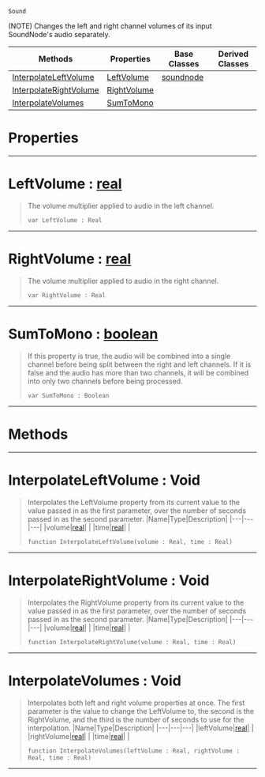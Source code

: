  `Sound`

(NOTE) Changes the left and right channel volumes of its input SoundNode's audio separately.

|Methods|Properties|Base Classes|Derived Classes|
|---|---|---|---|
|[ InterpolateLeftVolume](https://github.com/ZilchEngine/ZilchDocs/blob/master/code_reference/class_reference/panningnode.markdown#interpolateleftvolume-vo)|[ LeftVolume](https://github.com/ZilchEngine/ZilchDocs/blob/master/code_reference/class_reference/panningnode.markdown#leftvolume-zilch-engine-d)|[soundnode](https://github.com/ZilchEngine/ZilchDocs/blob/master/code_reference/class_reference/soundnode.markdown)| |
|[ InterpolateRightVolume](https://github.com/ZilchEngine/ZilchDocs/blob/master/code_reference/class_reference/panningnode.markdown#interpolaterightvolume-v)|[ RightVolume](https://github.com/ZilchEngine/ZilchDocs/blob/master/code_reference/class_reference/panningnode.markdown#rightvolume-zilch-engine)| | |
|[ InterpolateVolumes](https://github.com/ZilchEngine/ZilchDocs/blob/master/code_reference/class_reference/panningnode.markdown#interpolatevolumes-void)|[ SumToMono](https://github.com/ZilchEngine/ZilchDocs/blob/master/code_reference/class_reference/panningnode.markdown#sumtomono-zilch-engine-do)| | |


 #  Properties


---  
 #  LeftVolume : [real](https://github.com/ZilchEngine/ZilchDocs/blob/master/code_reference/nada_base_types/real.markdown)

> The volume multiplier applied to audio in the left channel.
> ``` lang=cpp, name=Nada
> var LeftVolume : Real


---  
 #  RightVolume : [real](https://github.com/ZilchEngine/ZilchDocs/blob/master/code_reference/nada_base_types/real.markdown)

> The volume multiplier applied to audio in the right channel.
> ``` lang=cpp, name=Nada
> var RightVolume : Real


---  
 #  SumToMono : [boolean](https://github.com/ZilchEngine/ZilchDocs/blob/master/code_reference/nada_base_types/boolean.markdown)

> If this property is true, the audio will be combined into a single channel before being split between the right and left channels. If it is false and the audio has more than two channels, it will be combined into only two channels before being processed.
> ``` lang=cpp, name=Nada
> var SumToMono : Boolean


---  
 #  Methods


---  
 #  InterpolateLeftVolume : Void

> Interpolates the LeftVolume property from its current value to the value passed in as the first parameter, over the number of seconds passed in as the second parameter.
> |Name|Type|Description|
> |---|---|---|
> |volume|[real](https://github.com/ZilchEngine/ZilchDocs/blob/master/code_reference/nada_base_types/real.markdown)| |
> |time|[real](https://github.com/ZilchEngine/ZilchDocs/blob/master/code_reference/nada_base_types/real.markdown)| |
> ``` lang=cpp, name=Nada
> function InterpolateLeftVolume(volume : Real, time : Real)
> ``` 


---  
 #  InterpolateRightVolume : Void

> Interpolates the RightVolume property from its current value to the value passed in as the first parameter, over the number of seconds passed in as the second parameter.
> |Name|Type|Description|
> |---|---|---|
> |volume|[real](https://github.com/ZilchEngine/ZilchDocs/blob/master/code_reference/nada_base_types/real.markdown)| |
> |time|[real](https://github.com/ZilchEngine/ZilchDocs/blob/master/code_reference/nada_base_types/real.markdown)| |
> ``` lang=cpp, name=Nada
> function InterpolateRightVolume(volume : Real, time : Real)
> ``` 


---  
 #  InterpolateVolumes : Void

> Interpolates both left and right volume properties at once. The first parameter is the value to change the LeftVolume to, the second is the RightVolume, and the third is the number of seconds to use for the interpolation.
> |Name|Type|Description|
> |---|---|---|
> |leftVolume|[real](https://github.com/ZilchEngine/ZilchDocs/blob/master/code_reference/nada_base_types/real.markdown)| |
> |rightVolume|[real](https://github.com/ZilchEngine/ZilchDocs/blob/master/code_reference/nada_base_types/real.markdown)| |
> |time|[real](https://github.com/ZilchEngine/ZilchDocs/blob/master/code_reference/nada_base_types/real.markdown)| |
> ``` lang=cpp, name=Nada
> function InterpolateVolumes(leftVolume : Real, rightVolume : Real, time : Real)
> ``` 


---  
 

 